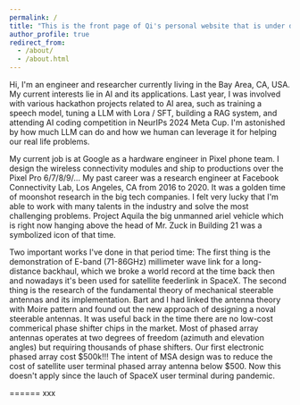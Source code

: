 ```yaml
---
permalink: /
title: "This is the front page of Qi's personal website that is under development..."
author_profile: true
redirect_from: 
  - /about/
  - /about.html
---
```


Hi, I'm an engineer and researcher currently living in the Bay Area, CA, USA. My current interests lie in AI and its applications. Last year, I was involved with various hackathon projects related to AI area, such as training a speech model, tuning a LLM with Lora / SFT, building a RAG system, and attending AI coding competition in NeurIPs 2024 Meta Cup. I'm astonished by how much LLM can do and how we human can leverage it for helping our real life problems. 

My current job is at Google as a hardware engineer in Pixel phone team. I design the wireless connectivity modules and ship to productions over the Pixel Pro 6/7/8/9/...
My past career was a research engineer at Facebook Connectivity Lab, Los Angeles, CA from 2016 to 2020. It was a golden time of moonshot research in the big tech companies. I felt very lucky that I'm able to work with many talents in the industry and solve the most challenging problems. Project Aquila the big unmanned ariel vehicle which is right now hanging above the head of Mr. Zuck in Building 21 was a symbolized icon of that time. 

Two important works I've done in that period time: The first thing is the demonstration of E-band (71-86GHz) millimeter wave link for a long-distance backhaul, which we broke a world record at the time back then and nowadays it's been used for satellite feederlink in SpaceX. The second thing is the research of the fundamental theory of mechanical steerable antennas and its implementation. Bart and I had linked the antenna theory with Moire pattern and found out the new approach of designing a noval steerable antennas. It was useful back in the time there are no low-cost commerical phase shifter chips in the market. Most of phased array antennas operates at two degrees of freedom (azimuth and elevation angles) but requiring thousands of phase shifters. Our first electronic phased array cost $500k!!! The intent of MSA design was to reduce the cost of satellite user terminal phased array antenna below $500. Now this doesn't apply since the lauch of SpaceX user terminal during pandemic. 

======
xxx